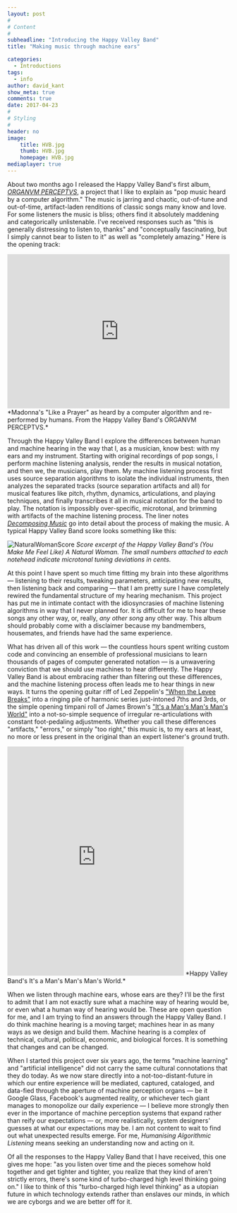 ```yaml
---
layout: post
#
# Content
#
subheadline: "Introducing the Happy Valley Band"
title: "Making music through machine ears"

categories:
  - Introductions
tags:
  - info
author: david_kant
show_meta: true
comments: true
date: 2017-04-23
#
# Styling
#
header: no
image:
    title: HVB.jpg
    thumb: HVB.jpg
    homepage: HVB.jpg
mediaplayer: true
---
```


About two months ago I released the Happy Valley Band's first album, [_ORGANVM PERCEPTVS_](https://www.indexical.org/releases/happy-valley-band-organvm-perceptvs), a project that I like to explain as "pop music heard by a computer algorithm." The music is jarring and chaotic, out-of-tune and out-of-time, artifact-laden renditions of classic songs many know and love. For some listeners the music is bliss; others find it absolutely maddening and categorically unlistenable. I've received responses such as "this is generally distressing to listen to, thanks" and "conceptually fascinating, but I simply cannot bear to listen to it" as well as "completely amazing." Here is the opening track:

<p></p>
<iframe src="https://player.vimeo.com/video/170204430" width="100%" height="350" frameborder="0" webkitallowfullscreen mozallowfullscreen allowfullscreen></iframe>*Madonna's "Like a Prayer" as heard by a computer algorithm and re-performed by humans. From the Happy Valley Band's ORGANVM PERCEPTVS.*


Through the Happy Valley Band I explore the differences between human and machine hearing in the way that I, as a musician, know best: with my ears and my instrument. Starting with original recordings of pop songs, I perform machine listening analysis, render the results in musical notation, and then we, the musicians, play them. My machine listening process first uses source separation algorithms to isolate the individual instruments, then analyzes the separated tracks (source separation artifacts and all) for musical features like pitch, rhythm, dynamics, articulations, and playing techniques, and finally transcribes it all in musical notation for the band to play. The notation is impossibly over-specific, microtonal, and brimming with artifacts of the machine listening process. The liner notes [_Decomposing Music_](http://experimentalmusicyearbook.com/Happy-Valley-Band) go into detail about the process of making the music. A typical Happy Valley Band score looks something like this:

![NaturalWomanScore]({{site.urlimg}}NaturalWoman-Score.png) *Score excerpt of the Happy Valley Band's (You Make Me Feel Like) A Natural Woman. The small numbers attached to each notehead indicate microtonal tuning deviations in cents.*


At this point I have spent so much time fitting my brain into these algorithms — listening to their results, tweaking parameters, anticipating new results, then listening back and comparing — that I am pretty sure I have completely rewired the fundamental structure of my hearing mechanism. This project has put me in intimate contact with the idiosyncrasies of machine listening algorithms in way that I never planned for. It is difficult for me to hear these songs any other way, or, really, _any other song_ any other way. This album should probably come with a disclaimer because my bandmembers, housemates, and friends have had the same experience.

What has driven all of this work — the countless hours spent writing custom code and convincing an ensemble of professional musicians to learn thousands of pages of computer generated notation — is a unwavering conviction that we should use machines to hear differently. The Happy Valley Band is about embracing rather than filtering out these differences, and the machine listening process often leads me to hear things in new ways. It turns the opening guitar riff of Led Zeppelin's ["When the Levee Breaks"](https://www.youtube.com/watch?v=fOEQTJV_3-w) into a ringing pile of harmonic series just-intoned 7ths and 3rds, or the simple opening timpani roll of James Brown's ["It's a Man's Man's Man's World"](https://www.youtube.com/watch?v=QCdc1YW001Q) into a not-so-simple sequence of irregular re-articulations with constant foot-pedaling adjustments. Whether you call these differences "artifacts," "errors," or simply "too right," this music is, to my ears at least, no more or less present in the original than an expert listener's ground truth.
<p></p>


<iframe style="border: 0; width: 400px; height: 520px;" src="https://bandcamp.com/EmbeddedPlayer/album=2795831671/size=large/bgcol=ffffff/linkcol=0687f5/tracklist=false/track=1606955875/transparent=true/" seamless><a href="http://indexical.bandcamp.com/album/organvm-perceptvs">ORGANVM PERCEPTVS by Happy Valley Band</a></iframe> *Happy Valley Band's It's a Man's Man's Man's World.*

When we listen through machine ears, whose ears are they? I'll be the first to admit that I am not exactly sure what a machine way of hearing would be, or even what a human way of hearing would be. These are open question for me, and I am trying to find an answers through the Happy Valley Band. I do think machine hearing is a moving target; machines hear in as many ways as we design and build them. Machine hearing is a complex of technical, cultural, political, economic, and biological forces. It is something that changes and can be changed.

When I started this project over six years ago, the terms "machine learning" and "artificial intelligence" did not carry the same cultural connotations that they do today. As we now stare directly into a not-too-distant-future in which our entire experience will be mediated, captured, cataloged, and data-fied through the aperture of machine perception organs — be it Google Glass, Facebook's augmented reality, or whichever tech giant manages to monopolize our daily experience — I believe more strongly then ever in the importance of machine perception systems that expand rather than reify our expectations — or, more realistically, system designers' guesses at what our expectations may be. I am not content to wait to find out what unexpected results emerge. For me, _Humanising Algorithmic Listening_ means seeking an understanding now and acting on it.

Of all the responses to the Happy Valley Band that I have received, this one gives me hope: "as you listen over time and the pieces somehow hold together and get tighter and tighter, you realize that they kind of aren't strictly errors, there's some kind of turbo-charged high level thinking going on." I like to think of this "turbo-charged high level thinking" as a utopian future in which technology extends rather than enslaves our minds, in which we are cyborgs and we are better off for it.
